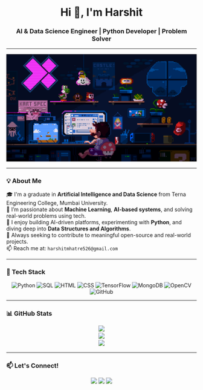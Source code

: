 <h1 align="center">Hi 👋, I'm Harshit</h1>
<h3 align="center">AI & Data Science Engineer | Python Developer | Problem Solver</h3>

---

<p align="center">
  <img src="./assets/coding.gif" width="600"/>
</p>

---

### 💡 About Me
🎓 I'm a graduate in **Artificial Intelligence and Data Science** from Terna Engineering College, Mumbai University.  
🔭 I’m passionate about **Machine Learning**, **AI-based systems**, and solving real-world problems using tech.  
🧠 I enjoy building AI-driven platforms, experimenting with **Python**, and diving deep into **Data Structures and Algorithms**.  
📌 Always seeking to contribute to meaningful open-source and real-world projects.  
📫 Reach me at: `harshitmhatre526@gmail.com`

---

### 🚀 Tech Stack
<p align="center">
  <img src="https://cdn.jsdelivr.net/gh/devicons/devicon/icons/python/python-original.svg" height="40" alt="Python"/>
  <img src="https://cdn.jsdelivr.net/gh/devicons/devicon/icons/mysql/mysql-original.svg" height="40" alt="SQL"/>
  <img src="https://cdn.jsdelivr.net/gh/devicons/devicon/icons/html5/html5-original.svg" height="40" alt="HTML"/>
  <img src="https://cdn.jsdelivr.net/gh/devicons/devicon/icons/css3/css3-original.svg" height="40" alt="CSS"/>
  <img src="https://cdn.jsdelivr.net/gh/devicons/devicon/icons/tensorflow/tensorflow-original.svg" height="40" alt="TensorFlow"/>
  <img src="https://cdn.jsdelivr.net/gh/devicons/devicon/icons/mongodb/mongodb-original.svg" height="40" alt="MongoDB"/>
  <img src="https://cdn.jsdelivr.net/gh/devicons/devicon/icons/opencv/opencv-original.svg" height="40" alt="OpenCV"/>
  <img src="https://cdn.jsdelivr.net/gh/devicons/devicon/icons/github/github-original.svg" height="40" alt="GitHub"/>
</p>

---

### 📊 GitHub Stats
<div align="center">
  <img src="https://github-readme-stats.vercel.app/api?username=xHarshit&show_icons=true&theme=tokyonight&count_private=true" />
  <br />
  <img src="https://github-readme-streak-stats.herokuapp.com/?user=xHarshit&theme=tokyonight" />
  <br />
  <img src="https://github-readme-stats.vercel.app/api/top-langs/?username=xHarshit&layout=compact&theme=tokyonight" />
</div>

---

### 📫 Let's Connect!
<p align="center">
  <a href="https://linkedin.com/in/your-profile" target="blank"><img src="https://img.shields.io/badge/-LinkedIn-blue?style=for-the-badge&logo=linkedin&logoColor=white"/></a>
  <a href="mailto:harshitmhatre526@gmail.com" target="blank"><img src="https://img.shields.io/badge/-Gmail-D14836?style=for-the-badge&logo=gmail&logoColor=white"/></a>
  <a href="https://github.com/xHarshit" target="blank"><img src="https://img.shields.io/badge/-GitHub-black?style=for-the-badge&logo=github&logoColor=white"/></a>
</p>
